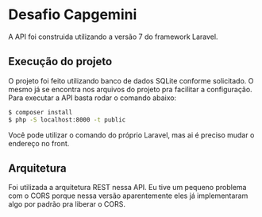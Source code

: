 # Desafio Capgemini

A API foi construida utilizando a versão 7 do framework Laravel.
 
## Execução do projeto

O projeto foi feito utilizando banco de dados SQLite conforme solicitado. O mesmo já se encontra nos arquivos do projeto pra facilitar a configuração. Para executar a API basta rodar o comando abaixo:

```sh
$ composer install
$ php -S localhost:8000 -t public
```

Você pode utilizar o comando do próprio Laravel, mas ai é preciso mudar o endereço no front.

## Arquitetura
Foi utilizada a arquitetura REST nessa API. Eu tive um pequeno problema com o CORS porque nessa versão aparentemente eles já implementaram algo por padrão pra liberar o CORS.